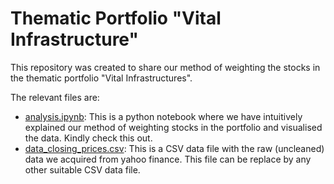 # Thematic Portfolio "Vital Infrastructure"

This repository was created to share our method of weighting the stocks in the thematic portfolio "Vital Infrastructures". 

The relevant files are:
- [analysis.ipynb](analysis_concise.ipynb): This is a python notebook where we have intuitively explained our method of weighting stocks in the portfolio and visualised the data. Kindly check this out.
- [data_closing_prices.csv](data_closing_prices.csv): This is a CSV data file with the raw (uncleaned) data we acquired from yahoo finance. This file can be replace by any other suitable CSV data file.
